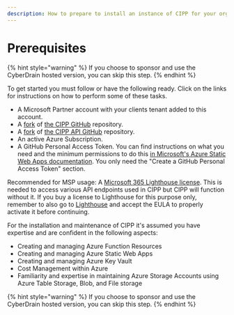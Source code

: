 ```yaml
---
description: How to prepare to install an instance of CIPP for your organisation.
---
```


# Prerequisites



{% hint style="warning" %}
If you choose to sponsor and use the CyberDrain hosted version, you can skip this step.
{% endhint %}

To get started you must follow or have the following ready. Click on the links for instructions on how to perform some of these tasks.

* A Microsoft Partner account with your clients tenant added to this account.
* A [fork](https://docs.github.com/en/get-started/quickstart/fork-a-repo) of [the CIPP GitHub](https://github.com/KelvinTegelaar/CIPP) repository.
* A [fork](https://docs.github.com/en/get-started/quickstart/fork-a-repo) of [the CIPP API GitHub](https://github.com/KelvinTegelaar/CIPP-API) repository.
* An active Azure Subscription.
* A GitHub Personal Access Token. You can find instructions on what you need and the minimum permissions to do this [in Microsoft's Azure Static Web Apps documentation](https://docs.microsoft.com/en-us/azure/static-web-apps/publish-azure-resource-manager?tabs=azure-cli#create-a-github-personal-access-token). You only need the "Create a GitHub Personal Access Token" section.

Recommended for MSP usage: A [Microsoft 365 Lighthouse license](https://learn.microsoft.com/en-us/microsoft-365/lighthouse/m365-lighthouse-sign-up?view=o365-worldwide#steps-to-sign-up-for-microsoft-365-lighthouse). This is needed to access various API endpoints used in CIPP but CIPP will function without it. If you buy a license to Lighthouse for this purpose only, remember to also go to [Lighthouse](https://lighthouse.microsoft.com/) and accept the EULA to properly activate it before continuing.

For the installation and maintenance of CIPP it's assumed you have expertise and are confident in the following aspects:

* Creating and managing Azure Function Resources
* Creating and managing Azure Static Web Apps
* Creating and managing Azure Key Vault
* Cost Management within Azure
* Familiarity and expertise in maintaining Azure Storage Accounts using Azure Table Storage, Blob, and File storage

{% hint style="warning" %}
If you choose to sponsor and use the CyberDrain hosted version, you can skip this step.
{% endhint %}

